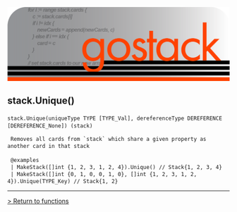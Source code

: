 ![Banner](../../images/gostack_SmallerTransparent.png)

 <h2>stack.Unique()</h2>

 `stack.Unique(uniqueType TYPE [TYPE_Val], dereferenceType DEREFERENCE [DEREFERENCE_None]) (stack)`

```
 Removes all cards from `stack` which share a given property as another card in that stack

 @examples
 | MakeStack([]int {1, 2, 3, 1, 2, 4}).Unique() // Stack{1, 2, 3, 4}
 | MakeStack([]int {0, 1, 0, 0, 1, 0}, []int {1, 2, 3, 1, 2, 4}).Unique(TYPE_Key) // Stack{1, 2}
```

---

 [> Return to functions](../functionsAPI.md)